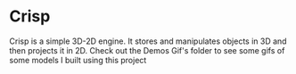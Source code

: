 # Crisp
Crisp is a simple 3D-2D engine.  It stores and manipulates objects in 3D and then projects it in 2D. Check out the Demos Gif's folder to see some gifs of some models I built using this project
